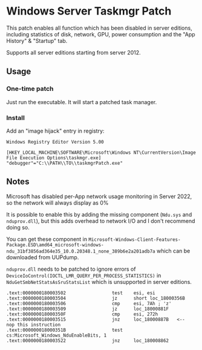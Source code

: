 # Windows Server Taskmgr Patch

This patch enables all function which has been disabled in server editions, including statistics of disk, network, GPU, power consumption and the "App History" & "Startup" tab.

Supports all server editions starting from server 2012.

## Usage

### One-time patch

Just run the executable. It will start a patched task manager.

### Install

Add an "image hijack" entry in registry:

```
Windows Registry Editor Version 5.00

[HKEY_LOCAL_MACHINE\SOFTWARE\Microsoft\Windows NT\CurrentVersion\Image File Execution Options\taskmgr.exe]
"debugger"="C:\\PATH\\TO\\taskmgrPatch.exe"
```

## Notes

Microsoft has disabled per-App network usage monitoring in Server 2022, so the network will always display as 0%

It is possible to enable this by adding the missing component (`Ndu.sys` and `nduprov.dll`), but this adds overhead to network I/O and I don't recommend doing so.

You can get these component in `Microsoft-Windows-Client-Features-Package.ESD\amd64_microsoft-windows-ndu_31bf3856ad364e35_10.0.20348.1_none_389b6e2a201adb7a` which can be downloaded from UUPdump.

`nduprov.dll` needs to be patched to ignore errors of `DeviceIoControl(IOCTL_LMR_QUERY_PER_PROCESS_STATISTICS)` in `NduGetSmbNetStatsAsSruStatsList` which is unsupported in server editions.

```
.text:0000000180003502                 test    esi, esi
.text:0000000180003504                 jz      short loc_18000356B
.text:0000000180003506                 cmp     esi, 7Ah ; 'z'
.text:0000000180003509                 jz      loc_18000881F
.text:000000018000350F                 cmp     esi, 272h
.text:0000000180003515                 jnz     loc_18000887B   <--  nop this instruction
.text:000000018000351B                 test    cs:Microsoft_Windows_NduEnableBits, 1
.text:0000000180003522                 jnz     loc_180008862
```
